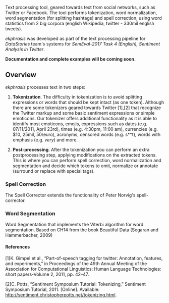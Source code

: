 Text processing tool, geared towards text from social networks, such as Twitter or Facebook.
The tool performs tokenization, word normalization, word segmentation (for splitting hashtags) and spell correction, 
using word statistics from 2 big corpora (english Wikipedia, twitter - 330mil english tweets).

_ekphrasis_ was developed as part of the text processing pipeline for
_DataStories_ team's systems for _SemEval-2017 Task 4 (English), Sentiment Analysis in Twitter_.

**Documentation and complete examples will be coming soon.**

## Overview

_ekphrasis_ processes text in two steps: 
  1. **Tokenization**. The difficulty in tokenization is to avoid splitting expressions or words that should be kept intact (as one token).
  Although there are some tokenizers geared towards Twitter [1],[2] that recognize the Twitter markup 
  and some basic sentiment expressions or simple emoticons. 
  Our tokenizer offers additional functionality as it is able to identify most emoticons, emojis, expressions such as 
  dates (e.g. 07/11/2011, April 23rd), times (e.g. 4:30pm, 11:00 am), currencies (e.g. \$10, 25mil, 50\euro), acronyms, censored words (e.g. s**t), 
  words with emphasis (e.g. *very*) and more.
 
  2. **Post-processing**. After the tokenization you can perform an extra postprocessing step, applying modifications on the extracted tokens.
  This is where you can perform spell correction, word normalization and segmentation and decide which tokens to omit, normalize or annotate (surround or replace with special tags).

### Spell Correction
The Spell Corrector extends the functionality of Peter Norvig's spell-corrector.

### Word Segmentation
Word Segmentation that implements the Viterbi algorithm for word segmentation. Based on CH14 from the book Beautiful Data (Segaran and Hammerbacher, 2009)





#### References

[1]K. Gimpel et al., “Part-of-speech tagging for twitter: Annotation, features, and experiments,” in Proceedings of the 49th Annual Meeting of the Association for Computational Linguistics: Human Language Technologies: short papers-Volume 2, 2011, pp. 42–47.

[2]C. Potts, “Sentiment Symposium Tutorial: Tokenizing,” Sentiment Symposium Tutorial, 2011. [Online]. Available: http://sentiment.christopherpotts.net/tokenizing.html.
